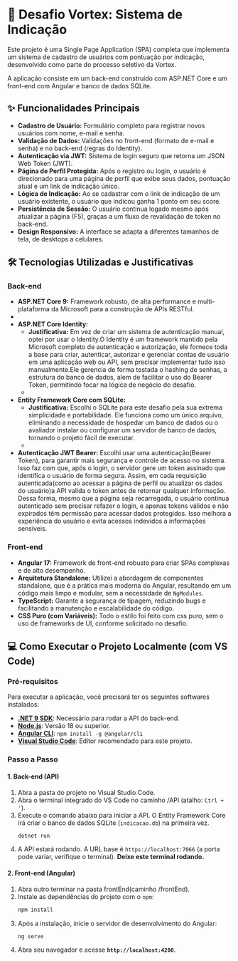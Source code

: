 # 🚀 Desafio Vortex: Sistema de Indicação

Este projeto é uma Single Page Application (SPA) completa que implementa um sistema de cadastro de usuários com pontuação por indicação, desenvolvido como parte do processo seletivo da Vortex.

A aplicação consiste em um back-end construído com ASP.NET Core e um front-end com Angular e banco de dados SQLite.

## ✨ Funcionalidades Principais

* **Cadastro de Usuário:** Formulário completo para registrar novos usuários com nome, e-mail e senha.
* **Validação de Dados:** Validações no front-end (formato de e-mail e senha) e no back-end (regras do Identity).
* **Autenticação via JWT:** Sistema de login seguro que retorna um JSON Web Token (JWT).
* **Página de Perfil Protegida:** Após o registro ou login, o usuário é direcionado para uma página de perfil que exibe seus dados, pontuação atual e um link de indicação único.
* **Lógica de Indicação:** Ao se cadastrar com o link de indicação de um usuário existente, o usuário que indicou ganha 1 ponto em seu score.
* **Persistência de Sessão:** O usuário continua logado mesmo após atualizar a página (F5), graças a um fluxo de revalidação de token no back-end.
* **Design Responsivo:** A interface se adapta a diferentes tamanhos de tela, de desktops a celulares.

## 🛠️ Tecnologias Utilizadas e Justificativas

### Back-end

* **ASP.NET Core 9:** Framework robusto, de alta performance e multi-plataforma da Microsoft para a construção de APIs RESTful.
* 
* **ASP.NET Core Identity:**
    * **Justificativa:** Em vez de criar um sistema de autenticação manual, optei por usar o Identity.O Identity é um framework mantido pela Microsoft completo de autenticação e autorização, ele fornece toda a base para criar, autenticar, autorizar e gerenciar contas de usuário em uma aplicação web ou API, sem precisar implementar tudo isso manualmente.Ele gerencia de forma testada o hashing de senhas, a estrutura do banco de dados, alem de facilitar o uso do Bearer Token, permitindo focar na lógica de negócio do desafio.
    * 
* **Entity Framework Core com SQLite:**
    * **Justificativa:** Escolhi o SQLite para este desafio pela sua extrema simplicidade e portabilidade. Ele funciona como um único arquivo, eliminando a necessidade de hospedar um banco de dados ou o avaliador instalar ou configurar um servidor de banco de dados, tornando o projeto fácil de executar.
    * 
* **Autenticação JWT Bearer:** Escolhi usar uma autenticação(Bearer Token), para garantir mais segurança e controle de acesso no sistema. Isso faz com que, após o login, o servidor gere um token assinado que identifica o usuário de forma segura. Assim, em cada requisição autenticada(como ao acessar a página de perfil ou atualizar os dados do usuário)a API valida o token antes de retornar qualquer informação. Dessa forma, mesmo que a página seja recarregada, o usuário continua autenticado sem precisar refazer o login, e apenas tokens válidos e não expirados têm permissão para acessar dados protegidos. Isso melhora a experiência do usuário e evita acessos indevidos a informações sensíveis.

### Front-end

* **Angular 17:** Framework de front-end robusto para criar SPAs complexas e de alto desempenho.
* **Arquitetura Standalone:** Utilizei a abordagem de componentes standalone, que é a prática mais moderna do Angular, resultando em um código mais limpo e modular, sem a necessidade de `NgModules`.
* **TypeScript:** Garante a segurança de tipagem, reduzindo bugs e facilitando a manutenção e escalabilidade do código.
* **CSS Puro (com Variáveis):** Todo o estilo foi feito com css puro, sem o uso de frameworks de UI, conforme solicitado no desafio.

## 💻 Como Executar o Projeto Localmente (com VS Code)

### Pré-requisitos

Para executar a aplicação, você precisará ter os seguintes softwares instalados:

* **[.NET 9 SDK](https://dotnet.microsoft.com/download/dotnet/9.0)**: Necessário para rodar a API do back-end.
* **[Node.js](https://nodejs.org/)**: Versão 18 ou superior.
* **[Angular CLI](https://angular.dev/cli)**: `npm install -g @angular/cli`
* **[Visual Studio Code](https://code.visualstudio.com/)**: Editor recomendado para este projeto.

### Passo a Passo

#### 1. Back-end (API)

1.  Abra a pasta do projeto no Visual Studio Code.
2.  Abra o terminal integrado do VS Code no caminho /API (atalho: `Ctrl + '`).
3.  Execute o comando abaixo para iniciar a API. O Entity Framework Core irá criar o banco de dados SQLite (`indicacao.db`) na primeira vez.
    ```bash
    dotnet run
    ```
4.  A API estará rodando. A URL base é `https://localhost:7066` (a porta pode variar, verifique o terminal). **Deixe este terminal rodando.**

#### 2. Front-end (Angular)

1.  Abra outro terminar na pasta frontEnd(caminho /frontEnd).
4.  Instale as dependências do projeto com o `npm`:
    ```bash
    npm install
    ```
5.  Após a instalação, inicie o servidor de desenvolvimento do Angular:
    ```bash
    ng serve
    ```
6.  Abra seu navegador e acesse **`http://localhost:4200`**.

